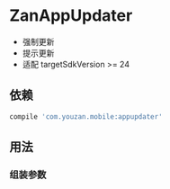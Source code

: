 ZanAppUpdater
===

* 强制更新
* 提示更新
* 适配 targetSdkVersion >= 24

依赖
---

```groovy
compile 'com.youzan.mobile:appupdater'
```

用法
---

### 组装参数
